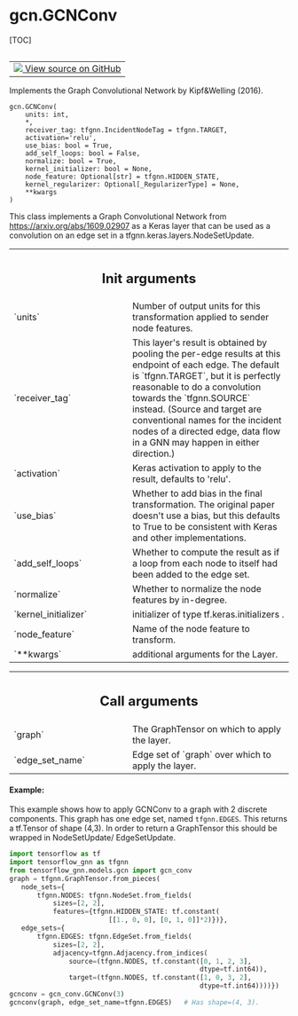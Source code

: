 # gcn.GCNConv

[TOC]

<!-- Insert buttons and diff -->

<table class="tfo-notebook-buttons tfo-api nocontent" align="left">
<td>
  <a target="_blank" href="https://github.com/tensorflow/gnn/tree/master/tensorflow_gnn/models/gcn/gcn_conv.py#L28-L191">
    <img src="https://www.tensorflow.org/images/GitHub-Mark-32px.png" />
    View source on GitHub
  </a>
</td>
</table>

Implements the Graph Convolutional Network by Kipf&Welling (2016).

<pre class="devsite-click-to-copy prettyprint lang-py tfo-signature-link">
<code>gcn.GCNConv(
    units: int,
    *,
    receiver_tag: tfgnn.IncidentNodeTag = tfgnn.TARGET,
    activation=&#x27;relu&#x27;,
    use_bias: bool = True,
    add_self_loops: bool = False,
    normalize: bool = True,
    kernel_initializer: bool = None,
    node_feature: Optional[str] = tfgnn.HIDDEN_STATE,
    kernel_regularizer: Optional[_RegularizerType] = None,
    **kwargs
)
</code></pre>

<!-- Placeholder for "Used in" -->

This class implements a Graph Convolutional Network from
https://arxiv.org/abs/1609.02907 as a Keras layer that can be used as a
convolution on an edge set in a tfgnn.keras.layers.NodeSetUpdate.

<!-- Tabular view -->
 <table class="responsive fixed orange">
<colgroup><col width="214px"><col></colgroup>
<tr><th colspan="2"><h2 class="add-link">Init arguments</h2></th></tr>

<tr>
<td>
`units`<a id="units"></a>
</td>
<td>
Number of output units for this transformation applied to sender
node features.
</td>
</tr><tr>
<td>
`receiver_tag`<a id="receiver_tag"></a>
</td>
<td>
This layer's result is obtained by pooling the per-edge
results at this endpoint of each edge. The default is `tfgnn.TARGET`,
but it is perfectly reasonable to do a convolution towards the
`tfgnn.SOURCE` instead. (Source and target are conventional names for
the incident nodes of a directed edge, data flow in a GNN may happen
in either direction.)
</td>
</tr><tr>
<td>
`activation`<a id="activation"></a>
</td>
<td>
Keras activation to apply to the result, defaults to 'relu'.
</td>
</tr><tr>
<td>
`use_bias`<a id="use_bias"></a>
</td>
<td>
Whether to add bias in the final transformation. The original
paper doesn't use a bias, but this defaults to True to be consistent
with Keras and other implementations.
</td>
</tr><tr>
<td>
`add_self_loops`<a id="add_self_loops"></a>
</td>
<td>
Whether to compute the result as if a loop from each node
to itself had been added to the edge set.
</td>
</tr><tr>
<td>
`normalize`<a id="normalize"></a>
</td>
<td>
Whether to normalize the node features by in-degree.
</td>
</tr><tr>
<td>
`kernel_initializer`<a id="kernel_initializer"></a>
</td>
<td>
initializer of type tf.keras.initializers .
</td>
</tr><tr>
<td>
`node_feature`<a id="node_feature"></a>
</td>
<td>
Name of the node feature to transform.
</td>
</tr><tr>
<td>
`**kwargs`<a id="**kwargs"></a>
</td>
<td>
additional arguments for the Layer.
</td>
</tr>
</table>

<!-- Tabular view -->
 <table class="responsive fixed orange">
<colgroup><col width="214px"><col></colgroup>
<tr><th colspan="2"><h2 class="add-link">Call arguments</h2></th></tr>

<tr>
<td>
`graph`<a id="graph"></a>
</td>
<td>
The GraphTensor on which to apply the layer.
</td>
</tr><tr>
<td>
`edge_set_name`<a id="edge_set_name"></a>
</td>
<td>
Edge set of `graph` over which to apply the layer.
</td>
</tr>
</table>

#### Example:

This example shows how to apply GCNConv to a graph with 2 discrete components.
This graph has one edge set, named `tfgnn.EDGES`. This returns a tf.Tensor of
shape (4,3). In order to return a GraphTensor this should be wrapped in
NodeSetUpdate/ EdgeSetUpdate.

```python
import tensorflow as tf
import tensorflow_gnn as tfgnn
from tensorflow_gnn.models.gcn import gcn_conv
graph = tfgnn.GraphTensor.from_pieces(
   node_sets={
       tfgnn.NODES: tfgnn.NodeSet.from_fields(
           sizes=[2, 2],
           features={tfgnn.HIDDEN_STATE: tf.constant(
                         [[1., 0, 0], [0, 1, 0]]*2)})},
   edge_sets={
       tfgnn.EDGES: tfgnn.EdgeSet.from_fields(
           sizes=[2, 2],
           adjacency=tfgnn.Adjacency.from_indices(
               source=(tfgnn.NODES, tf.constant([0, 1, 2, 3],
                                                dtype=tf.int64)),
               target=(tfgnn.NODES, tf.constant([1, 0, 3, 2],
                                                dtype=tf.int64))))})
gcnconv = gcn_conv.GCNConv(3)
gcnconv(graph, edge_set_name=tfgnn.EDGES)   # Has shape=(4, 3).
```
